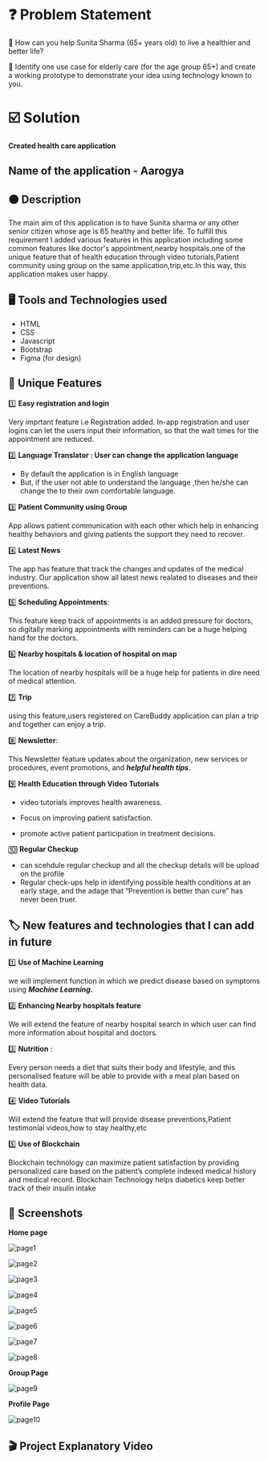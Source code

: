 
 #  ❓ Problem Statement
🔴 How can you help Sunita Sharma (65+ years
old) to live a healthier and better life?

🔴 Identify one use case for elderly care (for the age group
65+) and create a working prototype to demonstrate
your idea using technology known to you.


# ☑️ Solution 

 **Created health care application** 
## Name of the application  -  **Aarogya**

## 🟠 Description

The main aim of this application is to have  Sunita sharma or any other senior citizen whose age is 65 healthy and better life.
To fulfill this requirement I added various features in this application including some common features like doctor's appointment,nearby hospitals.one of the unique feature that of health education through video tutorials,Patient community using group on the same application,trip,etc.In this way, this application makes user happy.

## 🖥️ Tools and Technologies used 

- HTML 
- CSS
- Javascript 
- Bootstrap 
- Figma (for design)

## 🚀 Unique Features

 1️⃣ **Easy registration and login**

Very imprtant feature i.e Registration added.
In-app registration and user logins can let the users input their information, so that the wait times for the appointment are reduced.

2️⃣ **Language Translator : User can change the application language**

-  By default the application is in English language 
- But, if the user not able to understand the language ,then he/she can change the to their own comfortable language.

3️⃣ **Patient Community using Group** 

App allows patient communication with each other which help in enhancing healthy behaviors and giving patients the support they need to recover.


4️⃣ **Latest News**

The app has feature that track the changes and updates of the medical industry.
Our application show all latest news realated to diseases and their preventions.

5️⃣ **Scheduling Appointments**:

This feature keep track of appointments is an added pressure for doctors, so digitally marking appointments with reminders can be a huge helping hand for the doctors.

6️⃣ **Nearby hospitals & location of hospital on map**

The location of nearby hospitals will be a huge help for patients in dire need of medical attention.

7️⃣ **Trip** 

using this feature,users registered on CareBuddy application can plan a trip and together can enjoy a trip.

8️⃣  **Newsletter**:

This Newsletter feature updates about the organization, new services or procedures, event promotions, and ***helpful health tips***.

9️⃣ **Health Education through Video Tutorials** 

 - video tutorials improves health awareness.
 - Focus on improving patient satisfaction. 

 - promote active patient participation in treatment decisions.

🔟 **Regular Checkup**

- can scehdule regular checkup and all the checkup details will be upload on the profile
- Regular check-ups help in identifying possible health conditions at an early stage, and the adage that “Prevention is better than cure” has never been truer.



## 🏷️ New features and technologies that I can add in future

1️⃣ **Use of Machine Learning**

   we will implement function in which we predict disease based on symptoms using ***Machine Learning.***

2️⃣ **Enhancing Nearby hospitals feature** 

We will extend the feature of nearby hospital search in which user can find more information about hospital and doctors.

3️⃣ **Nutrition** : 

Every person needs a diet that suits their body and lifestyle, and this personalised feature will be able to provide with a meal plan based on health data.

4️⃣ **Video Tutorials**

  Will extend the  feature that will provide disease preventions,Patient testimonial videos,how to stay healthy,etc

5️⃣ **Use of Blockchain**

 Blockchain technology can maximize patient satisfaction by providing personalized care based on the patient’s complete indexed medical history and medical record.
 Blockchain Technology helps diabetics keep better track of their insulin intake

## 📸 Screenshots
 **Home page**
 
![page1](https://user-images.githubusercontent.com/107451256/188327590-c50612f3-807d-472d-aff7-5ae1b958309e.PNG)

![page2](https://user-images.githubusercontent.com/107451256/188328888-44b4edec-8d2d-4c90-aa8e-e3cbd713af5d.PNG)

![page3](https://user-images.githubusercontent.com/107451256/188327759-2279d960-8e46-4373-be3a-56786fb48026.PNG)

![page4](https://user-images.githubusercontent.com/107451256/188327783-d3c205fa-b8c2-477f-9ea0-c0458b82500c.PNG)

![page5](https://user-images.githubusercontent.com/107451256/188327806-02fe486b-202f-4e39-9ad4-bd424492c699.PNG)

![page6](https://user-images.githubusercontent.com/107451256/188327814-e0a7f793-aa8e-4698-9c1a-c02068863072.PNG)

![page7](https://user-images.githubusercontent.com/107451256/188327827-0d3f2542-e0bf-4a3b-aa28-3e626e79434d.PNG)

![page8](https://user-images.githubusercontent.com/107451256/188327838-8d281ffd-10f1-4c02-8cc7-c96e15ff5dd1.PNG)

**Group Page**

![page9](https://user-images.githubusercontent.com/107451256/188327856-3882b0c0-0af4-44e4-9e89-99b99cb627bf.PNG)

**Profile Page**

![page10](https://user-images.githubusercontent.com/107451256/188327974-6afb5b7b-8add-43db-a102-b14d2c57dc97.PNG)

## 🎬 Project Explanatory  Video



